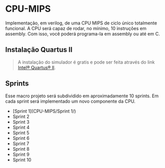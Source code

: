 # CPU-MIPS
Implementação, em verilog, de uma CPU MIPS de ciclo único totalmente funcional. A CPU será capaz de rodar, no mínimo, 10 instruções em assembly. Com isso, você poderá programa-la em assembly ou até em C. 

## Instalação Quartus II
> A instalação do simulador é gratis e pode ser feita através do link [Intel® Quartus® II](https://www.intel.com/content/www/us/en/software-kit/711791/intel-quartus-ii-web-edition-design-software-version-13-0sp1-for-windows.html).

## Sprints

Esse macro projeto será subdividido em aproximadamente 10 sprints. Em cada sprint será implementado um novo componente da CPU.

- [Sprint 1](CPU-MIPS/Sprint 1/)
- Sprint 2
- Sprint 3
- Sprint 4
- Sprint 5
- Sprint 6
- Sprint 7
- Sprint 8
- Sprint 9
- Sprint 10
